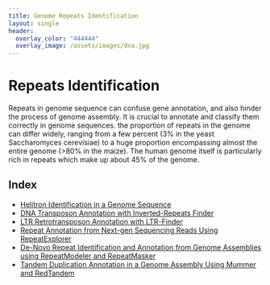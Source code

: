```yaml
---
title: Genome Repeats Identification
layout: single
header:
  overlay_color: "444444"
  overlay_image: /assets/images/dna.jpg
---
```


# Repeats Identification

Repeats in genome sequence  can confuse gene annotation, and also hinder the process of genome assembly. It is crucial to annotate and classify them correctly in genome sequences.
the proportion of repeats in the genome can differ widely, ranging from a few percent (3% in the yeast Saccharomyces cerevisiae) to a huge proportion encompassing almost the entire genome (>80% in the maize). The human genome itself is particularly rich in repeats which make up about 45% of the genome.


## Index

  * [Helitron Identification in a Genome Sequence](Helitron_Scanner.md)
  * [DNA Transposon Annotation with Inverted-Repeats Finder](InvertedRepeatsFinderForDNATransposonAnnotation.md)
  * [LTR Retrotransposon Annotation with LTR-Finder](LTRFinder.md)  
  * [Repeat Annotation from Next-gen Sequencing Reads Using RepeatExplorer](RepeatExplorer.md)
  * [De-Novo Repeat Identification and Annotation from Genome Assemblies using RepeatModeler and RepeatMasker](RepeatModeler_RepeatMasker.md)
  * [Tandem Duplication Annotation in a Genome Assembly Using Mummer and RedTandem](Tandem_Duplication_Detection.md)
